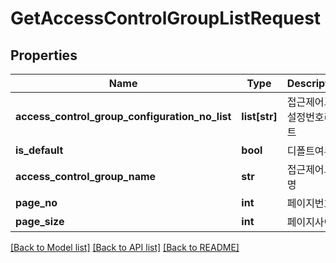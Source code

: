 # GetAccessControlGroupListRequest

## Properties
Name | Type | Description | Notes
------------ | ------------- | ------------- | -------------
**access_control_group_configuration_no_list** | **list[str]** | 접근제어그룹설정번호리스트 | [optional] 
**is_default** | **bool** | 디폴트여부 | [optional] 
**access_control_group_name** | **str** | 접근제어그룹명 | [optional] 
**page_no** | **int** | 페이지번호 | [optional] 
**page_size** | **int** | 페이지사이즈 | [optional] 

[[Back to Model list]](../README.md#documentation-for-models) [[Back to API list]](../README.md#documentation-for-api-endpoints) [[Back to README]](../README.md)


